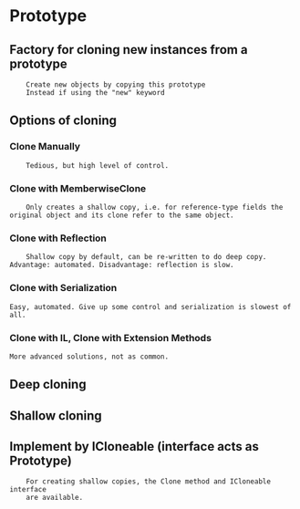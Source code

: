 # Prototype

## Factory for cloning new instances from a prototype
```	
	Create new objects by copying this prototype
	Instead if using the "new" keyword
```

## Options of cloning

### Clone Manually
```
	Tedious, but high level of control.
```

### Clone with MemberwiseClone
```
	Only creates a shallow copy, i.e. for reference-type fields the original object and its clone refer to the same object.
```

### Clone with Reflection
```
	Shallow copy by default, can be re-written to do deep copy. Advantage: automated. Disadvantage: reflection is slow.
```
### Clone with Serialization
```
Easy, automated. Give up some control and serialization is slowest of all.	
```
### Clone with IL, Clone with Extension Methods
```
More advanced solutions, not as common.	
```

## Deep cloning

## Shallow cloning


## Implement by ICloneable (interface acts as Prototype)
```
	For creating shallow copies, the Clone method and ICloneable interface 
	are available.
```


